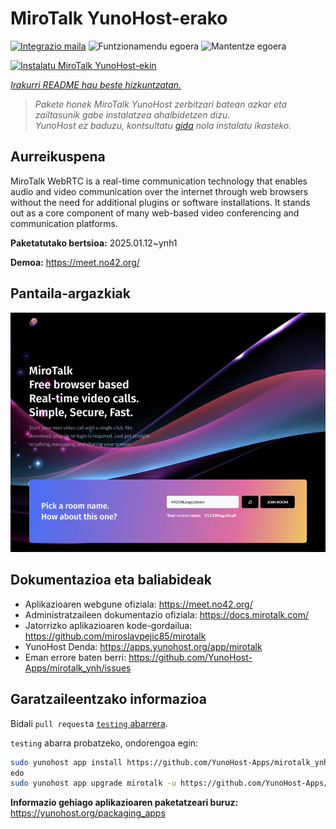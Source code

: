 <!--
Ohart ongi: README hau automatikoki sortu da <https://github.com/YunoHost/apps/tree/master/tools/readme_generator>ri esker
EZ editatu eskuz.
-->

# MiroTalk YunoHost-erako

[![Integrazio maila](https://apps.yunohost.org/badge/integration/mirotalk)](https://ci-apps.yunohost.org/ci/apps/mirotalk/)
![Funtzionamendu egoera](https://apps.yunohost.org/badge/state/mirotalk)
![Mantentze egoera](https://apps.yunohost.org/badge/maintained/mirotalk)

[![Instalatu MiroTalk YunoHost-ekin](https://install-app.yunohost.org/install-with-yunohost.svg)](https://install-app.yunohost.org/?app=mirotalk)

*[Irakurri README hau beste hizkuntzatan.](./ALL_README.md)*

> *Pakete honek MiroTalk YunoHost zerbitzari batean azkar eta zailtasunik gabe instalatzea ahalbidetzen dizu.*  
> *YunoHost ez baduzu, kontsultatu [gida](https://yunohost.org/install) nola instalatu ikasteko.*

## Aurreikuspena

MiroTalk WebRTC is a real-time communication technology that enables audio and video communication over the internet through web browsers without the need for additional plugins or software installations. It stands out as a core component of many web-based video conferencing and communication platforms.


**Paketatutako bertsioa:** 2025.01.12~ynh1

**Demoa:** <https://meet.no42.org/>

## Pantaila-argazkiak

![MiroTalk(r)en pantaila-argazkia](./doc/screenshots/screenshot.png)

## Dokumentazioa eta baliabideak

- Aplikazioaren webgune ofiziala: <https://meet.no42.org/>
- Administratzaileen dokumentazio ofiziala: <https://docs.mirotalk.com/>
- Jatorrizko aplikazioaren kode-gordailua: <https://github.com/miroslavpejic85/mirotalk>
- YunoHost Denda: <https://apps.yunohost.org/app/mirotalk>
- Eman errore baten berri: <https://github.com/YunoHost-Apps/mirotalk_ynh/issues>

## Garatzaileentzako informazioa

Bidali `pull request`a [`testing` abarrera](https://github.com/YunoHost-Apps/mirotalk_ynh/tree/testing).

`testing` abarra probatzeko, ondorengoa egin:

```bash
sudo yunohost app install https://github.com/YunoHost-Apps/mirotalk_ynh/tree/testing --debug
edo
sudo yunohost app upgrade mirotalk -u https://github.com/YunoHost-Apps/mirotalk_ynh/tree/testing --debug
```

**Informazio gehiago aplikazioaren paketatzeari buruz:** <https://yunohost.org/packaging_apps>
